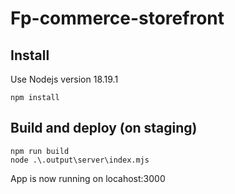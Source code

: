 # Fp-commerce-storefront 

## Install
Use Nodejs version 18.19.1
```
npm install
```

## Build and deploy (on staging)
```
npm run build
node .\.output\server\index.mjs

```
App is now running on locahost:3000